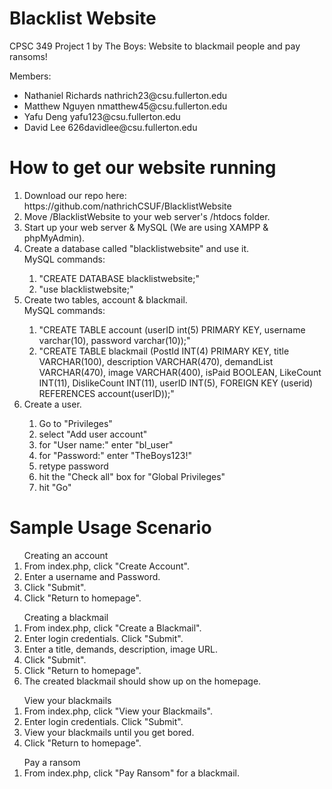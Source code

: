 # Blacklist Website
CPSC 349 Project 1 by The Boys: Website to blackmail people and pay ransoms!

Members:
<ul>
	<li>Nathaniel Richards nathrich23@csu.fullerton.edu</li>
	<li>Matthew Nguyen nmatthew45@csu.fullerton.edu</li>
	<li>Yafu Deng yafu123@csu.fullerton.edu</li>
	<li>David Lee 626davidlee@csu.fullerton.edu</li>
</ul>

<h1>How to get our website running</h1>  
<ol>
<li>Download our repo here: https://github.com/nathrichCSUF/BlacklistWebsite</li>
<li>Move /BlacklistWebsite to your web server's /htdocs folder.</li>
<li>Start up your web server & MySQL (We are using XAMPP & phpMyAdmin).</li>
<li>Create a database called "blacklistwebsite" and use it.</li>
     MySQL commands:
     <ol>
       <li>"CREATE DATABASE blacklistwebsite;"</li>
       <li>"use blacklistwebsite;"</li>
     </ol>
<li>Create two tables, account & blackmail.</li>
		 MySQL commands:
		  <ol>
		    <li>"CREATE TABLE account (userID int(5) PRIMARY KEY, username varchar(10), password varchar(10));"</li>
		    <li>"CREATE TABLE blackmail (PostId INT(4) PRIMARY KEY, title VARCHAR(100), description VARCHAR(470),
		      demandList VARCHAR(470), image VARCHAR(400), isPaid BOOLEAN, LikeCount INT(11), DislikeCount INT(11),
		      userID INT(5), FOREIGN KEY (userid) REFERENCES account(userID));"</li>
		  </ol>
<li>Create a user.</li>
	<ol>
		<li>Go to "Privileges"</li>
		<li>select "Add user account"</li>
    <li>for "User name:" enter "bl_user"</li>
		<li>for "Password:" enter "TheBoys123!"</li>
    <li>retype password</li>
		<li>hit the "Check all" box for "Global Privileges"</li>
    <li>hit "Go"</li>
	</ol>
</ol>

<h1>Sample Usage Scenario</h1>
	<ol>Creating an account
		<li>From index.php, click "Create Account".</li>
		<li>Enter a username and Password.</li>
		<li>Click "Submit".</li>
		<li>Click "Return to homepage".</li>
	</ol>
	<ol>Creating a blackmail
		<li>From index.php, click "Create a Blackmail".</li>
		<li>Enter login credentials. Click "Submit".</li>
		<li>Enter a title, demands, description, image URL.</li>
		<li>Click "Submit".</li>
		<li>Click "Return to homepage".</li>
		<li>The created blackmail should show up on the homepage.</li>
	</ol>
	<ol>View your blackmails
		<li>From index.php, click "View your Blackmails".</li>
		<li>Enter login credentials. Click "Submit".</li>
		<li>View your blackmails until you get bored.</li>
		<li>Click "Return to homepage".</li>
	</ol>
	<ol>Pay a ransom
		<li>From index.php, click "Pay Ransom" for a blackmail.</li>
	</ol>
